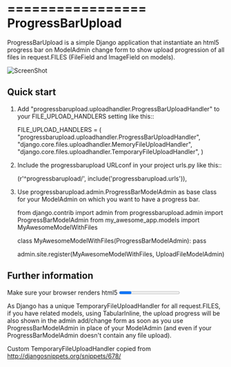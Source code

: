 =================
ProgressBarUpload
=================

ProgressBarUpload is a simple Django application that instantiate an html5 progress bar on ModelAdmin change form
to show upload progression of all files in request.FILES (FileField and ImageField on models).

![ScreenShot](https://raw.github.com/ouhouhsami/django-progressbarupload/master/doc/img/admin_progress_bar_screenshot.jpg)

Quick start
-----------

1. Add "progressbarupload.uploadhandler.ProgressBarUploadHandler" to your FILE_UPLOAD_HANDLERS setting like this:: 

	FILE_UPLOAD_HANDLERS = (
	    "progressbarupload.uploadhandler.ProgressBarUploadHandler",
	    "django.core.files.uploadhandler.MemoryFileUploadHandler",
	    "django.core.files.uploadhandler.TemporaryFileUploadHandler",
	)

2. Include the progressbarupload URLconf in your project urls.py like this::

    (r'^progressbarupload/', include('progressbarupload.urls')),

3. Use progressbarupload.admin.ProgressBarModelAdmin as base class for your ModelAdmin on which you want to have a progress bar.

	from django.contrib import admin
	from progressbarupload.admin import ProgressBarModelAdmin
	from my_awesome_app.models import MyAwesomeModelWithFiles

	class MyAwesomeModelWithFiles(ProgressBarModelAdmin):
	    pass

	admin.site.register(MyAwesomeModelWithFiles, UploadFileModelAdmin)


Further information
-------------------

Make sure your browser renders html5 <progress> tag and use data-* attribute (IE>10, FF>6.0, Chrome>8.0, Opera>11.0).

As Django has a unique TemporaryFileUploadHandler for all request.FILES, if you have related models, using TabularInline, the upload progress will be also shown in the admin add/change form as soon as you use ProgressBarModelAdmin in place of your ModelAdmin (and even if your ProgressBarModelAdmin doesn't contain any file upload).

Custom TemporaryFileUploadHandler copied from http://djangosnippets.org/snippets/678/


